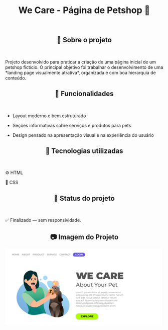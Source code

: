 <h1 align = "center">We Care - Página de Petshop 🐾</h1>
<br>
<h2 align = "center">📖  Sobre o projeto</h2>
<br>
<p>
Projeto desenvolvido para praticar a criação de uma página inicial de um petshop fictício.
O principal objetivo foi trabalhar o desenvolvimento de uma *landing page visualmente atrativa*, organizada e com boa hierarquia de conteúdo.
</p>

<h2 align = "center"> 🎯 Funcionalidades</h2>
<br>
<p>
  
- Layout moderno e bem estruturado
  
- Seções informativas sobre serviços e produtos para pets
  
- Design pensado na apresentação visual e na experiência do usuário
</p>

<h2 align = "center">🚀 Tecnologias utilizadas</h2>
<br>
<p>
⚙ HTML

🎨 CSS
</p>

<h2 align = "center">📌 Status do projeto</h2>
<br>
<p>
✅ Finalizado — sem responsividade.
</p>

<h2 align = "center">📷 Imagem do Projeto</h2>

<img src = "https://github.com/JoaoPedrodev7/We-Care/blob/main/img/projeto-imagem.png?raw=true">
